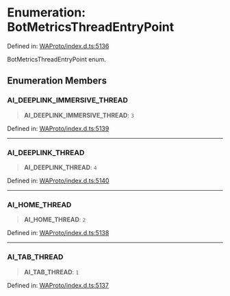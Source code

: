 # Enumeration: BotMetricsThreadEntryPoint

Defined in: [WAProto/index.d.ts:5136](https://github.com/Fokusdotid/bail/blob/dad8cbc7bd41e0c17126095b0fc017b92c3d85cf/WAProto/index.d.ts#L5136)

BotMetricsThreadEntryPoint enum.

## Enumeration Members

### AI\_DEEPLINK\_IMMERSIVE\_THREAD

> **AI\_DEEPLINK\_IMMERSIVE\_THREAD**: `3`

Defined in: [WAProto/index.d.ts:5139](https://github.com/Fokusdotid/bail/blob/dad8cbc7bd41e0c17126095b0fc017b92c3d85cf/WAProto/index.d.ts#L5139)

***

### AI\_DEEPLINK\_THREAD

> **AI\_DEEPLINK\_THREAD**: `4`

Defined in: [WAProto/index.d.ts:5140](https://github.com/Fokusdotid/bail/blob/dad8cbc7bd41e0c17126095b0fc017b92c3d85cf/WAProto/index.d.ts#L5140)

***

### AI\_HOME\_THREAD

> **AI\_HOME\_THREAD**: `2`

Defined in: [WAProto/index.d.ts:5138](https://github.com/Fokusdotid/bail/blob/dad8cbc7bd41e0c17126095b0fc017b92c3d85cf/WAProto/index.d.ts#L5138)

***

### AI\_TAB\_THREAD

> **AI\_TAB\_THREAD**: `1`

Defined in: [WAProto/index.d.ts:5137](https://github.com/Fokusdotid/bail/blob/dad8cbc7bd41e0c17126095b0fc017b92c3d85cf/WAProto/index.d.ts#L5137)
